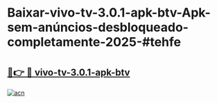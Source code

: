 # Baixar-vivo-tv-3.0.1-apk-btv-Apk-sem-anúncios-desbloqueado-completamente-2025-#tehfe

# <h2><a href="https://ainizakaria.my?title=vivo-tv-3.0.1-apk-btv&ref=24M">🔗👉 🔴 vivo-tv-3.0.1-apk-btv</a></h2>

[![acn](https://github.com/user-attachments/assets/0f9c940e-d8b0-45ae-aac7-cd30a18b3e1c)](https://ainizakaria.my?title=vivo-tv-3.0.1-apk-btv&ref=24M)


